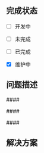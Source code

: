 # <!--  问题名称 -->

## 完成状态  

- [ ] 开发中
- [ ] 未完成
- [ ] 已完成
- [x] 维护中



## 问题描述  
<!-- 问题描述，说明问题 -->

####<!-- 做了什么 -->
<!-- 如果操作出现的问题 -->


####<!-- 期望 -->
<!-- 期望的结果 -->


####<!-- 发生 -->
<!-- 发生了什么？ -->

#### <!-- 环境 -->
<!-- 当前问题出现的环境 -->



## 解决方案   
<!-- 问题的具体解决方案 -->

